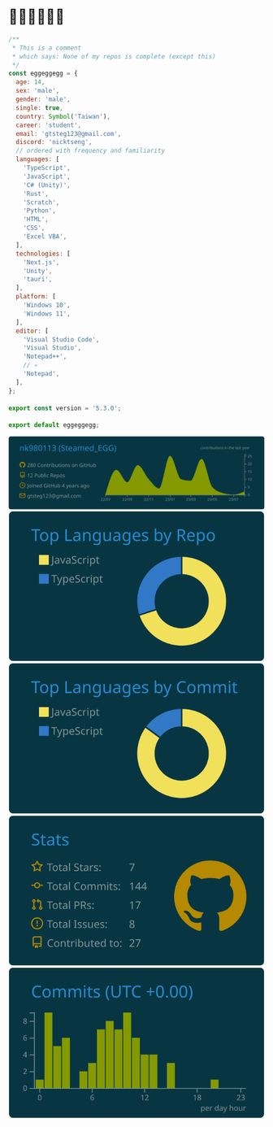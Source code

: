 # 🤔🤔🤔🤔🤔🤔

```javascript
/**
 * This is a comment
 * which says: None of my repos is complete (except this)
 */
const eggeggegg = {
  age: 14,
  sex: 'male',
  gender: 'male',
  single: true,
  country: Symbol('Taiwan'),
  career: 'student',
  email: 'gtsteg123@gmail.com',
  discord: 'nicktseng',
  // ordered with frequency and familiarity
  languages: [
    'TypeScript',
    'JavaScript',
    'C# (Unity)',
    'Rust',
    'Scratch',
    'Python',
    'HTML',
    'CSS',
    'Excel VBA',
  ],
  technologies: [
    'Next.js',
    'Unity',
    'tauri',
  ],
  platform: [
    'Windows 10',
    'Windows 11',
  ],
  editor: [
    'Visual Studio Code',
    'Visual Studio',
    'Notepad++',
    // 💀
    'Notepad',
  ],
};

export const version = '5.3.0';

export default eggeggegg;
```
[![](https://raw.githubusercontent.com/nk980113/personal-card/master/profile-summary-card-output/solarized_dark/0-profile-details.svg)](https://github.com/vn7n24fzkq/github-profile-summary-cards)
[![](https://raw.githubusercontent.com/nk980113/personal-card/master/profile-summary-card-output/solarized_dark/1-repos-per-language.svg)](https://github.com/vn7n24fzkq/github-profile-summary-cards) [![](https://raw.githubusercontent.com/nk980113/personal-card/master/profile-summary-card-output/solarized_dark/2-most-commit-language.svg)](https://github.com/vn7n24fzkq/github-profile-summary-cards)
[![](https://raw.githubusercontent.com/nk980113/personal-card/master/profile-summary-card-output/solarized_dark/3-stats.svg)](https://github.com/vn7n24fzkq/github-profile-summary-cards) [![](https://raw.githubusercontent.com/nk980113/personal-card/master/profile-summary-card-output/solarized_dark/4-productive-time.svg)](https://github.com/vn7n24fzkq/github-profile-summary-cards)
